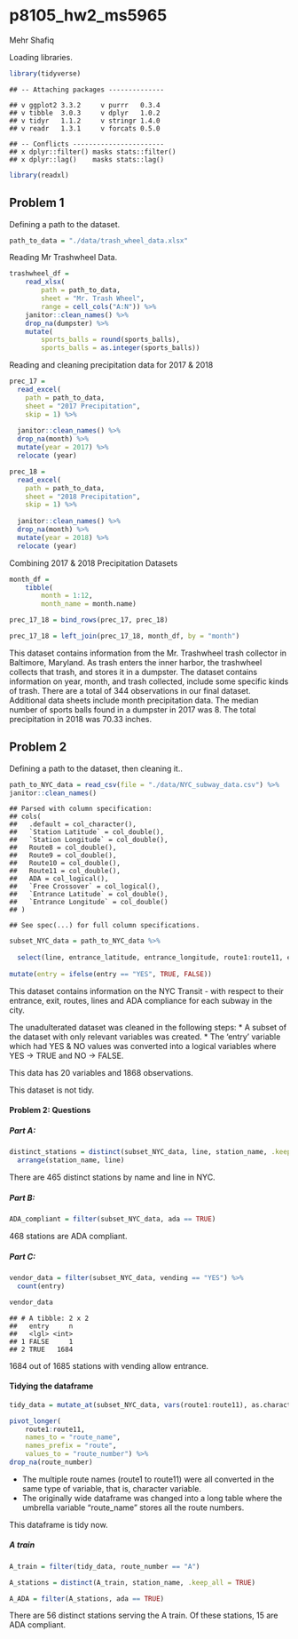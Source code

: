 p8105\_hw2\_ms5965
================
Mehr Shafiq

Loading libraries.

``` r
library(tidyverse)
```

    ## -- Attaching packages --------------

    ## v ggplot2 3.3.2     v purrr   0.3.4
    ## v tibble  3.0.3     v dplyr   1.0.2
    ## v tidyr   1.1.2     v stringr 1.4.0
    ## v readr   1.3.1     v forcats 0.5.0

    ## -- Conflicts -----------------------
    ## x dplyr::filter() masks stats::filter()
    ## x dplyr::lag()    masks stats::lag()

``` r
library(readxl)
```

## Problem 1

Defining a path to the dataset.

``` r
path_to_data = "./data/trash_wheel_data.xlsx"
```

Reading Mr Trashwheel Data.

``` r
trashwheel_df = 
    read_xlsx(
        path = path_to_data,
        sheet = "Mr. Trash Wheel",
        range = cell_cols("A:N")) %>% 
    janitor::clean_names() %>% 
    drop_na(dumpster) %>% 
    mutate(
        sports_balls = round(sports_balls),
        sports_balls = as.integer(sports_balls))
```

Reading and cleaning precipitation data for 2017 & 2018

``` r
prec_17 = 
  read_excel(
    path = path_to_data,
    sheet = "2017 Precipitation",
    skip = 1) %>% 
  
  janitor::clean_names() %>% 
  drop_na(month) %>% 
  mutate(year = 2017) %>% 
  relocate (year)

prec_18 = 
  read_excel(
    path = path_to_data,
    sheet = "2018 Precipitation",
    skip = 1) %>% 
  
  janitor::clean_names() %>% 
  drop_na(month) %>% 
  mutate(year = 2018) %>% 
  relocate (year)
```

Combining 2017 & 2018 Precipitation Datasets

``` r
month_df = 
    tibble(
        month = 1:12,
        month_name = month.name)

prec_17_18 = bind_rows(prec_17, prec_18) 

prec_17_18 = left_join(prec_17_18, month_df, by = "month")
```

This dataset contains information from the Mr. Trashwheel trash
collector in Baltimore, Maryland. As trash enters the inner harbor, the
trashwheel collects that trash, and stores it in a dumpster. The dataset
contains information on year, month, and trash collected, include some
specific kinds of trash. There are a total of 344 observations in our
final dataset. Additional data sheets include month precipitation data.
The median number of sports balls found in a dumpster in 2017 was 8. The
total precipitation in 2018 was 70.33 inches.

## Problem 2

Defining a path to the dataset, then cleaning it..

``` r
path_to_NYC_data = read_csv(file = "./data/NYC_subway_data.csv") %>% 
janitor::clean_names() 
```

    ## Parsed with column specification:
    ## cols(
    ##   .default = col_character(),
    ##   `Station Latitude` = col_double(),
    ##   `Station Longitude` = col_double(),
    ##   Route8 = col_double(),
    ##   Route9 = col_double(),
    ##   Route10 = col_double(),
    ##   Route11 = col_double(),
    ##   ADA = col_logical(),
    ##   `Free Crossover` = col_logical(),
    ##   `Entrance Latitude` = col_double(),
    ##   `Entrance Longitude` = col_double()
    ## )

    ## See spec(...) for full column specifications.

``` r
subset_NYC_data = path_to_NYC_data %>% 
  
  select(line, entrance_latitude, entrance_longitude, route1:route11, entry, vending, entrance_type, ada, station_name, exit_only) %>% 
  
mutate(entry = ifelse(entry == "YES", TRUE, FALSE)) 
```

This dataset contains information on the NYC Transit - with respect to
their entrance, exit, routes, lines and ADA compliance for each subway
in the city.

The unadulterated dataset was cleaned in the following steps: \* A
subset of the dataset with only relevant variables was created. \* The
‘entry’ variable which had YES & NO values was converted into a
logical variables where YES -\> TRUE and NO -\> FALSE.

This data has 20 variables and 1868 observations.

This dataset is not tidy.

#### Problem 2: Questions

##### Part A:

``` r
distinct_stations = distinct(subset_NYC_data, line, station_name, .keep_all = TRUE) %>% 
  arrange(station_name, line)
```

There are 465 distinct stations by name and line in NYC.

##### Part B:

``` r
ADA_compliant = filter(subset_NYC_data, ada == TRUE)
```

468 stations are ADA compliant.

##### Part C:

``` r
vendor_data = filter(subset_NYC_data, vending == "YES") %>% 
  count(entry)

vendor_data 
```

    ## # A tibble: 2 x 2
    ##   entry     n
    ##   <lgl> <int>
    ## 1 FALSE     1
    ## 2 TRUE   1684

1684 out of 1685 stations with vending allow entrance.

#### Tidying the dataframe

``` r
tidy_data = mutate_at(subset_NYC_data, vars(route1:route11), as.character) %>%

pivot_longer(
    route1:route11, 
    names_to = "route_name",
    names_prefix = "route",
    values_to = "route_number") %>% 
drop_na(route_number)
```

  - The multiple route names (route1 to route11) were all converted in
    the same type of variable, that is, character variable.
  - The originally wide dataframe was changed into a long table where
    the umbrella variable “route\_name” stores all the route numbers.

This dataframe is tidy now.

##### A train

``` r
A_train = filter(tidy_data, route_number == "A") 

A_stations = distinct(A_train, station_name, .keep_all = TRUE)

A_ADA = filter(A_stations, ada == TRUE)
```

There are 56 distinct stations serving the A train. Of these stations,
15 are ADA compliant.
